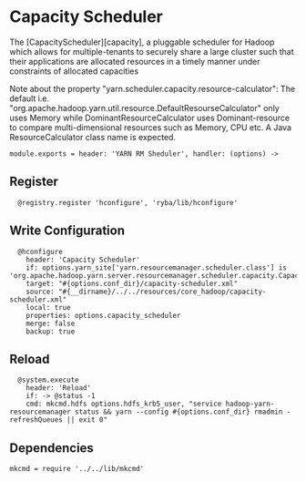 

# Capacity Scheduler

The [CapacityScheduler][capacity], a pluggable scheduler for Hadoop which allows for
multiple-tenants to securely share a large cluster such that their applications
are allocated resources in a timely manner under constraints of allocated
capacities

Note about the property "yarn.scheduler.capacity.resource-calculator": The
default i.e. "org.apache.hadoop.yarn.util.resource.DefaultResourseCalculator"
only uses Memory while DominantResourceCalculator uses Dominant-resource to
compare multi-dimensional resources such as Memory, CPU etc. A Java
ResourceCalculator class name is expected.

    module.exports = header: 'YARN RM Sheduler', handler: (options) ->

## Register

      @registry.register 'hconfigure', 'ryba/lib/hconfigure'

## Write Configuration

      @hconfigure
        header: 'Capacity Scheduler'
        if: options.yarn_site['yarn.resourcemanager.scheduler.class'] is 'org.apache.hadoop.yarn.server.resourcemanager.scheduler.capacity.CapacityScheduler'
        target: "#{options.conf_dir}/capacity-scheduler.xml"
        source: "#{__dirname}/../../resources/core_hadoop/capacity-scheduler.xml"
        local: true
        properties: options.capacity_scheduler
        merge: false
        backup: true

## Reload

      @system.execute
        header: 'Reload'
        if: -> @status -1
        cmd: mkcmd.hdfs options.hdfs_krb5_user, "service hadoop-yarn-resourcemanager status && yarn --config #{options.conf_dir} rmadmin -refreshQueues || exit 0"


## Dependencies

    mkcmd = require '../../lib/mkcmd'
